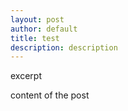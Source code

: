 ```yaml
---
layout: post
author: default
title: test
description: description
---
```

excerpt

content of the post
